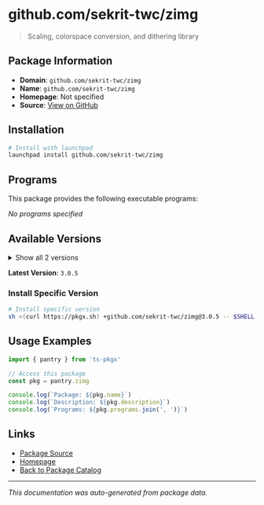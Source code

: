 # github.com/sekrit-twc/zimg

> Scaling, colorspace conversion, and dithering library

## Package Information

- **Domain**: `github.com/sekrit-twc/zimg`
- **Name**: `github.com/sekrit-twc/zimg`
- **Homepage**: Not specified
- **Source**: [View on GitHub](https://github.com/pkgxdev/pantry/tree/main/projects/github.com/sekrit-twc/zimg/package.yml)

## Installation

```bash
# Install with launchpad
launchpad install github.com/sekrit-twc/zimg
```

## Programs

This package provides the following executable programs:

*No programs specified*

## Available Versions

<details>
<summary>Show all 2 versions</summary>

- `3.0.5`, `3.0.4`

</details>

**Latest Version**: `3.0.5`

### Install Specific Version

```bash
# Install specific version
sh <(curl https://pkgx.sh) +github.com/sekrit-twc/zimg@3.0.5 -- $SHELL -i
```

## Usage Examples

```typescript
import { pantry } from 'ts-pkgx'

// Access this package
const pkg = pantry.zimg

console.log(`Package: ${pkg.name}`)
console.log(`Description: ${pkg.description}`)
console.log(`Programs: ${pkg.programs.join(', ')}`)
```

## Links

- [Package Source](https://github.com/pkgxdev/pantry/tree/main/projects/github.com/sekrit-twc/zimg/package.yml)
- [Homepage](#)
- [Back to Package Catalog](../../../package-catalog.md)

---

*This documentation was auto-generated from package data.*
